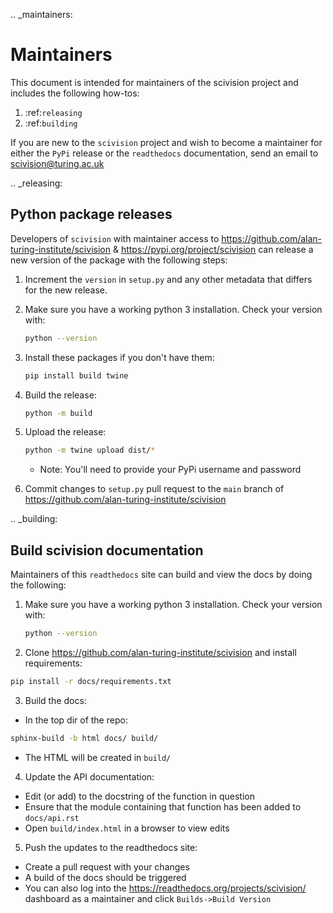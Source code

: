 .. _maintainers:

# Maintainers

This document is intended for maintainers of the scivision project and includes the following how-tos:

1. :ref:`releasing`
2. :ref:`building`

If you are new to the `scivision` project and wish to become a maintainer for either the `PyPi` release or the  `readthedocs` documentation, send an email to scivision@turing.ac.uk

.. _releasing:

## Python package releases

Developers of `scivision` with maintainer access to https://github.com/alan-turing-institute/scivision & https://pypi.org/project/scivision can release a new version of the package with the following steps:

1. Increment the `version` in `setup.py` and any other metadata that differs for the new release.

2. Make sure you have a working python 3 installation. Check your version with:
    
    ```bash
    python --version
    ```
3. Install these packages if you don't have them:

   ```bash
   pip install build twine
   ```
4. Build the release:

   ```bash
   python -m build
   ```
5. Upload the release:

   ```bash
   python -m twine upload dist/*
   ```
    * Note: You'll need to provide your PyPi username and password
6. Commit changes to `setup.py` pull request to the `main` branch of https://github.com/alan-turing-institute/scivision

.. _building:

## Build scivision documentation

Maintainers of this `readthedocs` site can build and view the docs by doing the following:

1. Make sure you have a working python 3 installation. Check your version with:
    
    ```bash
    python --version
    ```

2. Clone https://github.com/alan-turing-institute/scivision and install requirements:
  
  ```bash
  pip install -r docs/requirements.txt
  ```

3. Build the docs:
  * In the top dir of the repo:
  
  ```bash
  sphinx-build -b html docs/ build/
  ```
  * The HTML will  be created in `build/`

4. Update the API documentation:
  * Edit (or add) to the docstring of the function in question
  * Ensure that the module containing that function has been added to `docs/api.rst`
  * Open `build/index.html` in a browser to view edits
5. Push the updates to the readthedocs site:
  * Create a pull request with your changes
  * A build of the docs should be triggered
  * You can also log into the https://readthedocs.org/projects/scivision/ dashboard as a maintainer and click `Builds->Build Version`